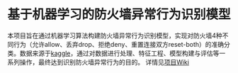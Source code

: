 # 基于机器学习的防火墙异常行为识别模型
本项目旨在通过机器学习算法构建防火墙异常行为识别模型，实现对防火墙4种不同行为（允许allow、丢弃drop、拒绝deny、重置连接双方reset-both）的准确分类。数据来源于[kaggle](https://www.kaggle.com/datasets)，通过对数据进行处理、特征工程、模型构建与评估等一系列操作，最终达到识别防火墙异常行为的目的。
详情见[项目Wiki](https://github.com/jack-bai666/Machine-Learning---Firewall-Anomaly-Recognition/wiki)
